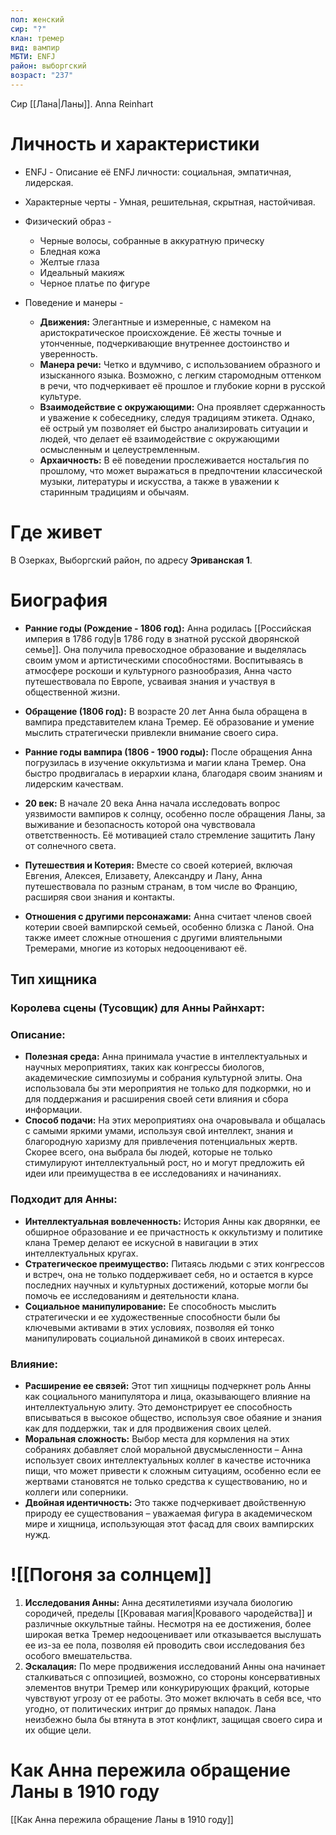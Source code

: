 ```yaml
---
пол: женский
сир: "?"
клан: тремер
вид: вампир
МБТИ: ENFJ
район: выборгский
возраст: "237"
---
```

Сир [[Лана|Ланы]]. Anna Reinhart

# Личность и характеристики

- ENFJ - Описание её ENFJ личности: социальная, эмпатичная, лидерская.
- Характерные черты - Умная, решительная, скрытная, настойчивая.
- Физический образ - 
	- Черные волосы, собранные в аккуратную прическу
	- Бледная кожа
	- Желтые глаза
	- Идеальный макияж
	- Черное платье по фигуре

- Поведение и манеры - 
	-  **Движения:** Элегантные и измеренные, с намеком на аристократическое происхождение. Её жесты точные и утонченные, подчеркивающие внутреннее достоинство и уверенность.
	- **Манера речи:** Четко и вдумчиво, с использованием образного и изысканного языка. Возможно, с легким старомодным оттенком в речи, что подчеркивает её прошлое и глубокие корни в русской культуре.
	- **Взаимодействие с окружающими:** Она проявляет сдержанность и уважение к собеседнику, следуя традициям этикета. Однако, её острый ум позволяет ей быстро анализировать ситуации и людей, что делает её взаимодействие с окружающими осмысленным и целеустремленным.
	- **Архаичность:** В её поведении прослеживается ностальгия по прошлому, что может выражаться в предпочтении классической музыки, литературы и искусства, а также в уважении к старинным традициям и обычаям.
# Где живет

В Озерках, Выборгский район, по адресу **Эриванская 1**.

# Биография

- **Ранние годы (Рождение - 1806 год):** Анна родилась [[Российская империя в 1786 году|в 1786 году в знатной русской дворянской семье]]. Она получила превосходное образование и выделялась своим умом и артистическими способностями. Воспитываясь в атмосфере роскоши и культурного разнообразия, Анна часто путешествовала по Европе, усваивая знания и участвуя в общественной жизни.

- **Обращение (1806 год):** В возрасте 20 лет Анна была обращена в вампира представителем клана Тремер. Её образование и умение мыслить стратегически привлекли внимание своего сира.

- **Ранние годы вампира (1806 - 1900 годы):** После обращения Анна погрузилась в изучение оккультизма и магии клана Тремер. Она быстро продвигалась в иерархии клана, благодаря своим знаниям и лидерским качествам.

- **20 век:** В начале 20 века Анна начала исследовать вопрос уязвимости вампиров к солнцу, особенно после обращения Ланы, за выживание и безопасность которой она чувствовала ответственность. Её мотивацией стало стремление защитить Лану от солнечного света.

- **Путешествия и Котерия:** Вместе со своей котерией, включая Евгения, Алексея, Елизавету, Александру и Лану, Анна путешествовала по разным странам, в том числе во Францию, расширяя свои знания и контакты.

- **Отношения с другими персонажами:** Анна считает членов своей котерии своей вампирской семьей, особенно близка с Ланой. Она также имеет сложные отношения с другими влиятельными Тремерами, многие из которых недооценивают её.

## Тип хищника

### Королева сцены (Тусовщик) для Анны Райнхарт:

### Описание:

- **Полезная среда:** Анна принимала участие в интеллектуальных и научных мероприятиях, таких как конгрессы биологов, академические симпозиумы и собрания культурной элиты. Она использовала бы эти мероприятия не только для подкормки, но и для поддержания и расширения своей сети влияния и сбора информации.
- **Способ подачи:** На этих мероприятиях она очаровывала и общалась с самыми яркими умами, используя свой интеллект, знания и благородную харизму для привлечения потенциальных жертв. Скорее всего, она выбрала бы людей, которые не только стимулируют интеллектуальный рост, но и могут предложить ей идеи или преимущества в ее исследованиях и начинаниях.

### Подходит для Анны:

- **Интеллектуальная вовлеченность:** История Анны как дворянки, ее обширное образование и ее причастность к оккультизму и политике клана Тремер делают ее искусной в навигации в этих интеллектуальных кругах.
- **Стратегическое преимущество:** Питаясь людьми с этих конгрессов и встреч, она не только поддерживает себя, но и остается в курсе последних научных и культурных достижений, которые могли бы помочь ее исследованиям и деятельности клана.
- **Социальное манипулирование:** Ее способность мыслить стратегически и ее художественные способности были бы ключевыми активами в этих условиях, позволяя ей тонко манипулировать социальной динамикой в своих интересах.

### Влияние:

- **Расширение ее связей:** Этот тип хищницы подчеркнет роль Анны как социального манипулятора и лица, оказывающего влияние на интеллектуальную элиту. Это демонстрирует ее способность вписываться в высокое общество, используя свое обаяние и знания как для поддержки, так и для продвижения своих целей.
- **Моральная сложность:** Выбор места для кормления на этих собраниях добавляет слой моральной двусмысленности – Анна использует своих интеллектуальных коллег в качестве источника пищи, что может привести к сложным ситуациям, особенно если ее жертвами становятся не только средства к существованию, но и коллеги или соперники.
- **Двойная идентичность:** Это также подчеркивает двойственную природу ее существования – уважаемая фигура в академическом мире и хищница, использующая этот фасад для своих вампирских нужд.

# ![[Погоня за солнцем]]

1. **Исследования Анны:** Анна десятилетиями изучала биологию сородичей, пределы [[Кровавая магия|Кровавого чародейства]] и различные оккультные тайны. Несмотря на ее достижения, более широкая ветка Тремер недооценивает или отказывается выслушать ее из-за ее пола, позволяя ей проводить свои исследования без особого вмешательства.
2. **Эскалация:** По мере продвижения исследований Анны она начинает сталкиваться с оппозицией, возможно, со стороны консервативных элементов внутри Тремер или конкурирующих фракций, которые чувствуют угрозу от ее работы. Это может включать в себя все, что угодно, от политических интриг до прямых нападок. Лана неизбежно была бы втянута в этот конфликт, защищая своего сира и их общие цели.

# Как Анна пережила обращение Ланы в 1910 году

[[Как Анна пережила обращение Ланы в 1910 году]]